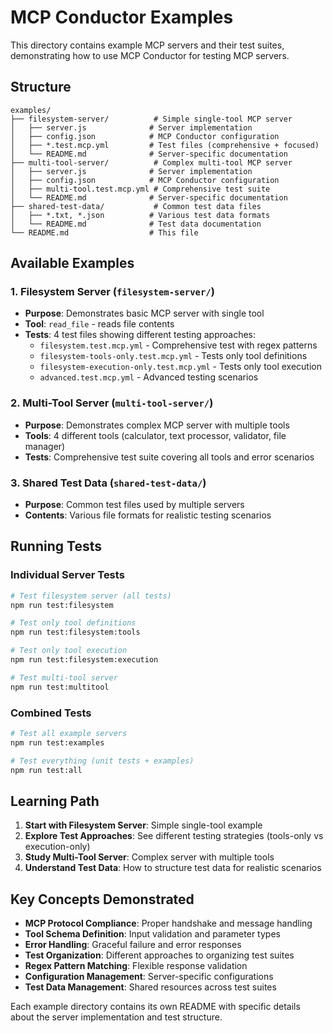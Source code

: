 # MCP Conductor Examples

This directory contains example MCP servers and their test suites, demonstrating how to use MCP Conductor for testing MCP servers.

## Structure

```
examples/
├── filesystem-server/          # Simple single-tool MCP server
│   ├── server.js              # Server implementation
│   ├── config.json            # MCP Conductor configuration
│   ├── *.test.mcp.yml         # Test files (comprehensive + focused)
│   └── README.md              # Server-specific documentation
├── multi-tool-server/          # Complex multi-tool MCP server
│   ├── server.js              # Server implementation
│   ├── config.json            # MCP Conductor configuration
│   ├── multi-tool.test.mcp.yml # Comprehensive test suite
│   └── README.md              # Server-specific documentation
├── shared-test-data/           # Common test data files
│   ├── *.txt, *.json          # Various test data formats
│   └── README.md              # Test data documentation
└── README.md                  # This file
```

## Available Examples

### 1. Filesystem Server (`filesystem-server/`)
- **Purpose**: Demonstrates basic MCP server with single tool
- **Tool**: `read_file` - reads file contents
- **Tests**: 4 test files showing different testing approaches:
  - `filesystem.test.mcp.yml` - Comprehensive test with regex patterns
  - `filesystem-tools-only.test.mcp.yml` - Tests only tool definitions
  - `filesystem-execution-only.test.mcp.yml` - Tests only tool execution
  - `advanced.test.mcp.yml` - Advanced testing scenarios

### 2. Multi-Tool Server (`multi-tool-server/`)
- **Purpose**: Demonstrates complex MCP server with multiple tools
- **Tools**: 4 different tools (calculator, text processor, validator, file manager)
- **Tests**: Comprehensive test suite covering all tools and error scenarios

### 3. Shared Test Data (`shared-test-data/`)
- **Purpose**: Common test files used by multiple servers
- **Contents**: Various file formats for realistic testing scenarios

## Running Tests

### Individual Server Tests
```bash
# Test filesystem server (all tests)
npm run test:filesystem

# Test only tool definitions
npm run test:filesystem:tools

# Test only tool execution
npm run test:filesystem:execution

# Test multi-tool server
npm run test:multitool
```

### Combined Tests
```bash
# Test all example servers
npm run test:examples

# Test everything (unit tests + examples)
npm run test:all
```

## Learning Path

1. **Start with Filesystem Server**: Simple single-tool example
2. **Explore Test Approaches**: See different testing strategies (tools-only vs execution-only)
3. **Study Multi-Tool Server**: Complex server with multiple tools
4. **Understand Test Data**: How to structure test data for realistic scenarios

## Key Concepts Demonstrated

- **MCP Protocol Compliance**: Proper handshake and message handling
- **Tool Schema Definition**: Input validation and parameter types
- **Error Handling**: Graceful failure and error responses
- **Test Organization**: Different approaches to organizing test suites
- **Regex Pattern Matching**: Flexible response validation
- **Configuration Management**: Server-specific configurations
- **Test Data Management**: Shared resources across test suites

Each example directory contains its own README with specific details about the server implementation and test structure.
